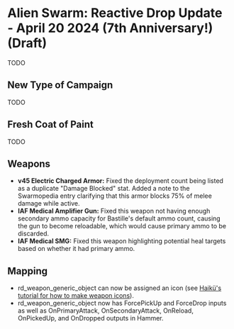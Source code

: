 # Alien Swarm: Reactive Drop Update - April 20 2024 (7th Anniversary!) (Draft)

TODO

## New Type of Campaign

TODO

## Fresh Coat of Paint

TODO

## Weapons

- **v45 Electric Charged Armor:** Fixed the deployment count being listed as a duplicate "Damage Blocked" stat. Added a note to the Swarmopedia entry clarifying that this armor blocks 75% of melee damage while active.
- **IAF Medical Amplifier Gun:** Fixed this weapon not having enough secondary ammo capacity for Bastille's default ammo count, causing the gun to become reloadable, which would cause primary ammo to be discarded.
- **IAF Medical SMG:** Fixed this weapon highlighting potential heal targets based on whether it had primary ammo.

## Mapping

- rd_weapon_generic_object can now be assigned an icon (see [Haikü's tutorial for how to make weapon icons](https://steamcommunity.com/sharedfiles/filedetails/?id=914386392)).
- rd_weapon_generic_object now has ForcePickUp and ForceDrop inputs as well as OnPrimaryAttack, OnSecondaryAttack, OnReload, OnPickedUp, and OnDropped outputs in Hammer.
